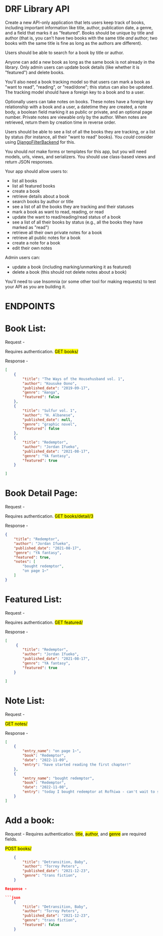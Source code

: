 # DRF Library API

Create a new API-only application that lets users keep track of books, including important information like title, author, publication date, a genre, and a field that marks it as "featured". Books should be unique by title and author (that is, you can't have two books with the same title _and_ author; two books with the same title is fine as long as the authors are different).

Users should be able to search for a book by title or author.

Anyone can add a new book as long as the same book is not already in the library. Only admin users can update book details (like whether it is "featured") and delete books.

You'll also need a book tracking model so that users can mark a book as "want to read", "reading", or "read/done"; this status can also be updated. The tracking model should have a foreign key to a book and to a user.

Optionally users can take notes on books. These notes have a foreign key relationship with a book and a user, a datetime they are created, a note body, a boolean field marking it as public or private, and an optional page number. Private notes are viewable only by the author. When notes are retrieved, return them by creation time in reverse order.

Users should be able to see a list of all the books they are tracking, or a list by status (for instance, all their "want to read" books). You _could_ consider using [DjangoFilterBackend](https://www.django-rest-framework.org/api-guide/filtering/#djangofilterbackend) for this.

You should _not_ make forms or templates for this app, but you will need models, urls, views, and serializers. You should use class-based views and return JSON responses.

Your app should allow users to:

- list all books
- list all featured books
- create a book
- retrieve details about a book
- search books by author or title
- see a list of all the books they are tracking and their statuses
- mark a book as want to read, reading, or read
- update the want to read/reading/read status of a book
- see a list of all their books by status (e.g., all the books they have marked as "read")
- retrieve all their own private notes for a book
- retrieve all public notes for a book
- create a note for a book
- edit their own notes

Admin users can:

- update a book (including marking/unmarking it as featured)
- delete a book (this should not delete notes about a book)

You'll need to use Insomnia (or some other tool for making requests) to test your API as you are building it.



# ENDPOINTS 

# Book List:
Request -

Requires authentication. 
<mark>GET books/</mark>

Response - 

```json
[
	{
		"title": "The Ways of the Househusband vol. 1",
		"author": "Kousuke Oono",
		"published_date": "2019-09-17",
		"genre": "manga",
		"featured": false
	},
	{
		"title": "Sulfur vol. 1",
		"author": "H. Albanese",
		"published_date": null,
		"genre": "graphic novel",
		"featured": false
	},
    {
		"title": "Redemptor",
		"author": "Jordan Ifueko",
		"published_date": "2021-08-17",
		"genre": "YA fantasy",
		"featured": true
	}

]
```
# Book Detail Page:
Request -

Requires authentication.
<mark>GET books/detail/3</mark>

Response - 

```json
{
	"title": "Redemptor",
	"author": "Jordan Ifueko",
	"published_date": "2021-08-17",
	"genre": "YA fantasy",
	"featured": true,
	"notes": [
		"bought redemptor",
		"on page 1~"
	]
}
```

# Featured List:
Request -

Requires authentication. 
<mark>GET featured/</mark>

Response - 

```json
[
	 {
		"title": "Redemptor",
		"author": "Jordan Ifueko",
		"published_date": "2021-08-17",
		"genre": "YA fantasy",
		"featured": true
	}

]
```

# Note List:
Request -

<mark>GET notes/</mark>

Response - 

```json
[
	{
		"entry_name": "on page 1~",
		"book": "Redemptor",
		"date": "2022-11-09",
		"entry": "have started reading the first chapter!"
	},
	{
		"entry_name": "bought redemptor",
		"book": "Redemptor",
		"date": "2022-11-08",
		"entry": "today I bought redemptor at Rofhiwa - can't wait to start reading it!"
	}
]
```

# Add a book:
Request -
Requires authentication. <mark>title</mark>, <mark>author</mark>, and <mark>genre</mark> are required fields.

<mark>POST books/</mark>

```json
    {
	    "title": "Detransition, Baby",
		"author": "Torrey Peters",
		"published_date": "2021-12-23",
		"genre": "trans fiction",
    }

Response - 

```json
	{
		"title": "Detransition, Baby",
		"author": "Torrey Peters",
		"published_date": "2021-12-23",
		"genre": "trans fiction",
		"featured": false
	}
```